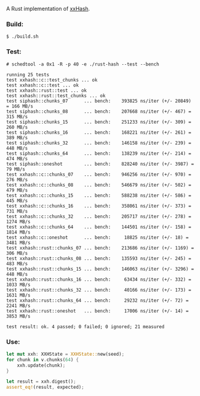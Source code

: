 A Rust implementation of [xxHash](http://code.google.com/p/xxhash/).

### Build:

    $ ./build.sh

### Test:

    # schedtool -a 0x1 -R -p 40 -e ./rust-hash --test --bench

    running 25 tests
    test xxhash::c::test_chunks ... ok
    test xxhash::c::test ... ok
    test xxhash::rust::test ... ok
    test xxhash::rust::test_chunks ... ok
    test siphash::chunks_07      ... bench:    393825 ns/iter (+/- 20849) = 166 MB/s
    test siphash::chunks_08      ... bench:    207668 ns/iter (+/- 467) = 315 MB/s
    test siphash::chunks_15      ... bench:    251233 ns/iter (+/- 309) = 260 MB/s
    test siphash::chunks_16      ... bench:    168221 ns/iter (+/- 261) = 389 MB/s
    test siphash::chunks_32      ... bench:    146158 ns/iter (+/- 239) = 448 MB/s
    test siphash::chunks_64      ... bench:    138239 ns/iter (+/- 214) = 474 MB/s
    test siphash::oneshot        ... bench:    828240 ns/iter (+/- 3987) = 79 MB/s
    test xxhash::c::chunks_07    ... bench:    946256 ns/iter (+/- 970) = 276 MB/s
    test xxhash::c::chunks_08    ... bench:    546679 ns/iter (+/- 502) = 479 MB/s
    test xxhash::c::chunks_15    ... bench:    588238 ns/iter (+/- 586) = 445 MB/s
    test xxhash::c::chunks_16    ... bench:    358061 ns/iter (+/- 373) = 731 MB/s
    test xxhash::c::chunks_32    ... bench:    205717 ns/iter (+/- 278) = 1274 MB/s
    test xxhash::c::chunks_64    ... bench:    144501 ns/iter (+/- 158) = 1814 MB/s
    test xxhash::c::oneshot      ... bench:     18825 ns/iter (+/- 18) = 3481 MB/s
    test xxhash::rust::chunks_07 ... bench:    213686 ns/iter (+/- 1169) = 306 MB/s
    test xxhash::rust::chunks_08 ... bench:    135593 ns/iter (+/- 245) = 483 MB/s
    test xxhash::rust::chunks_15 ... bench:    146063 ns/iter (+/- 3296) = 448 MB/s
    test xxhash::rust::chunks_16 ... bench:     63434 ns/iter (+/- 332) = 1033 MB/s
    test xxhash::rust::chunks_32 ... bench:     40166 ns/iter (+/- 173) = 1631 MB/s
    test xxhash::rust::chunks_64 ... bench:     29232 ns/iter (+/- 72) = 2241 MB/s
    test xxhash::rust::oneshot   ... bench:     17006 ns/iter (+/- 14) = 3853 MB/s

    test result: ok. 4 passed; 0 failed; 0 ignored; 21 measured

### Use:

```rust
let mut xxh: XXHState = XXHState::new(seed);
for chunk in v.chunks(64) {
    xxh.update(chunk);
}

let result = xxh.digest();
assert_eq!(result, expected);
```
